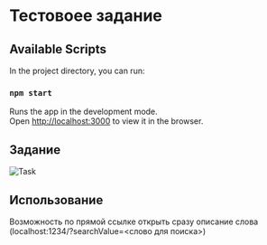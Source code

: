# Тестовоее задание

## Available Scripts

In the project directory, you can run:

### `npm start`

Runs the app in the development mode.\
Open [http://localhost:3000](http://localhost:3000) to view it in the browser.

## Задание


![Task](https://sun9-41.userapi.com/impg/_hq8mEgmAxjyZoM9mDpAp5546yvzuqDLQb3QeA/w_WJx7iY4oI.jpg?size=855x818&quality=96&sign=00c88be8cfe076e9476d0f0fddea26cc&type=album)

## Использование


Возможность по прямой ссылке открыть сразу описание слова (localhost:1234/?searchValue=<слово для поиска>)
